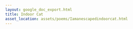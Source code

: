 ```yaml
---
layout: google_doc_export.html
title: Indoor Cat
asset_location: assets/poems/Iamanescapedindoorcat.html
---
```

